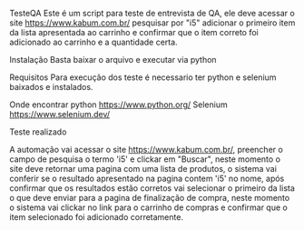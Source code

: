 TesteQA
Este é um script para teste de entrevista de QA, ele deve acessar o site https://www.kabum.com.br/ pesquisar por "i5" adicionar o primeiro item da lista apresentada ao carrinho e confirmar que o item correto foi adicionado ao carrinho e a quantidade certa.


Instalação
Basta baixar o arquivo e executar via python

Requisitos
Para execução dos teste é necessario ter python e selenium baixados e instalados.

Onde encontrar
python
https://www.python.org/
Selenium
https://www.selenium.dev/

Teste realizado

A automação vai acessar o site https://www.kabum.com.br/, preencher o campo de pesquisa o termo 'i5' e clickar em "Buscar", neste momento o site deve retornar uma pagina com uma lista de produtos, o sistema vai conferir se o resultado apresentado na pagina contem 'i5' no nome, após confirmar que os resultados estão corretos vai selecionar o primeiro da lista o que deve enviar para a pagina de finalização de compra, neste momento o sistema vai clickar no link para o carrinho de compras e confirmar que o item selecionado foi adicionado corretamente.
